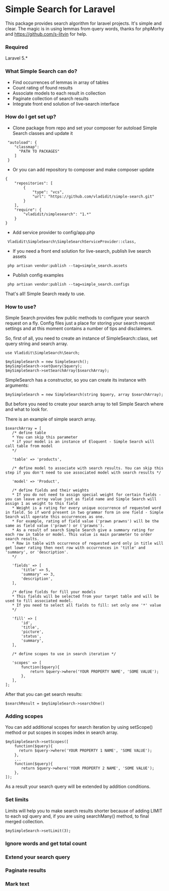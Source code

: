 # Simple Search for Laravel #
This package provides search algorithm for laravel projects. It's simple and clear. The magic is in using lemmas from query words, thanks for phpMorhy and https://github.com/s-litvin for help.

### Required ###
Laravel 5.*

### What Simple Search can do? ###

* Find occurrences of lemmas in array of tables
* Count rating of found results
* Associate models to each result in collection
* Paginate collection of search results
* Integrate front end solution of live-search interface

### How do I get set up? ###

* Clone package from repo and set your composer for autoload Simple Search classes and update it

```
 "autoload": {
    "classmap":
      "PATH TO PACKAGES"
    ]
 }
```
* Or you can add repository to composer and make composer update
```
{
    "repositories": [
        {
            "type": "vcs",
            "url": "https://github.com/vladidit/simple-search.git"
        }
    ],
    "require": {
        "vladidit/simplesearch": "1.*"
    }
}
```
* Add service provider to config/app.php

```
 Vladidit\SimpleSearch\SimpleSearchServiceProvider::class,
```
* If you need a front end solution for live-search, publish live search assets
```
 php artisan vendor:publish --tag=simple_search.assets
```
* Publish config examples
```
 php artisan vendor:publish --tag=simple_search.configs
```

That's all! Simple Search ready to use.

### How to use? ###

Simple Search provides few public methods to configure your search request on a fly.
Config files just a place for storing your search request settings and at this moment contains a number of tips and disclaimers.

So, first of all, you need to create an instance of SimpleSearch::class, set query string and search array.

```
use Vladidit\SimpleSearch\Search;

$mySimpleSearch = new SimpleSearch();
$mySimpleSearch->setQuery($query);
$mySimpleSearch->setSearchArray($searchArray);
```

SimpleSearch has a constructor, so you can create its instance with arguments: 

```
$mySimpleSearch = new SimpleSearch(string $query, array $searchArray);
```

But before you need to create your search array to tell Simple Search where and what to look for.

There is an example of simple search array.

```
$searchArray = [
   /* define table
   * You can skip this parameter
   * if your model is an instance of Eloquent - Simple Search will call table from model
   */

   'table' => 'products',

   /* define model to associate with search results. You can skip this step if you don't need to use associated model with search results */

   'model' => 'Product',

   /* define fields and their weights
   * If you do not need to assign special weight for certain fields - you can leave array value just as field name and Simple Search will assign 1 as weight to this field
   * Weight is a rating for every unique occurrence of requested word in field. So if word present in two grammar form in one field - Simple Search will operate this occurrences as one.
   * For example, rating of field value ('prawn prawns') will be the same as field value ('prawn') or ('prawns').
   * As a result of search Simple Search give a summary rating for each row in table or model. This value is main parameter to order search results.
   * Row in table with occurrence of requested word only in title will get lower rating then next row with occurrences in 'title' and 'summary', or 'description'.
   */

   'fields' => [
       'title' => 5,
       'summary' => 3,
       'description',
   ],

   /* define fields for fill your models
   * This fields will be selected from your target table and will be used to fill associated model.
   * If you need to select all fields to fill: set only one '*' value
   */

   'fill' => [
       'id',
       'title',
       'picture',
       'status',
       'summary',
   ],

   /* define scopes to use in search iteration */

   'scopes' => [
       function($query){
           return $query->where('YOUR PROPERTY NAME', 'SOME VALUE');
       },
   ],
];   
```

After that you can get search results: 

```
$searchResult = $mySimpleSearch->searchOne()
```

### Adding scopes ###

You can add additional scopes for search iteration by using setScope() method or put scopes in scopes index in search array.
```
$mySimpleSearch->setScopes([
    function($query){
      return $query->where('YOUR PROPERTY 1 NAME', 'SOME VALUE');
    },
    ...
    function($query){
       return $query->where('YOUR PROPERTY 2 NAME', 'SOME VALUE');
    },
]);
```
As a result your search query will be extended by addition conditions.

### Set limits ###

Limits will help you to make search results shorter because of adding LIMIT to each sql query and, if you are using searchMany() method, to final merged collection.
```
$mySimpleSearch->setLimit(3);
```
### Ignore words and get total count ###

### Extend your search query ###

### Paginate results ###

### Mark text ###
